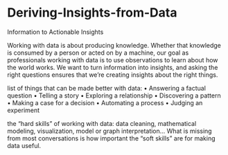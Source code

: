 # Deriving-Insights-from-Data
Information to Actionable Insights

Working with data is about producing knowledge. Whether that knowledge is consumed
by a person or acted on by a machine, our goal as professionals working
with data is to use observations to learn about how the world works. We want to
turn information into insights, and asking the right questions ensures that we’re
creating insights about the right things.

list of things that can be made better with data:
• Answering a factual question
• Telling a story
• Exploring a relationship
• Discovering a pattern
• Making a case for a decision
• Automating a process
• Judging an experiment

the “hard skills” of working with data: 
data cleaning, mathematical modeling, visualization, model or graph interpretation...
What is missing from most conversations is how important the “soft skills” are
for making data useful.
